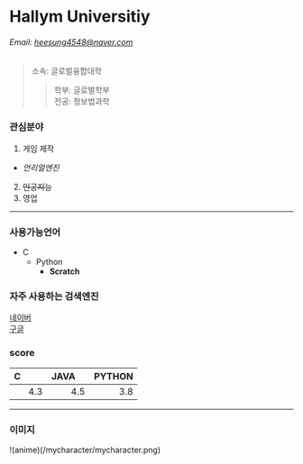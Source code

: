  # Hallym Universitiy
 ###### Email: heesung4548@naver.com
 
 >소속: 글로벌융합대학  
 >>학부: 글로벌학부  
 >>전공: 정보법과학  

### 관심분야
1. 게임 제작
  * *언리얼엔진* 
2. ~~인공지능~~
3. 영업
---
### 사용가능언어
+ C  
  + Python
    + **Scratch**

### 자주 사용하는 검색엔진
[네이버](https://www.naver.com)  
[구글][googlelink]  

[naverlink]:http://www.naver.com  
[googlelink]:http://www.google.com


### score
|C&nbsp;&nbsp;&nbsp;&nbsp;&nbsp;&nbsp;&nbsp;&nbsp;&nbsp;|JAVA&nbsp;&nbsp;&nbsp;&nbsp;|PYTHON|
|---:|---:|---:|
|4.3|4.5|3.8|

---
### 이미지
!(anime)(/mycharacter/mycharacter.png)
